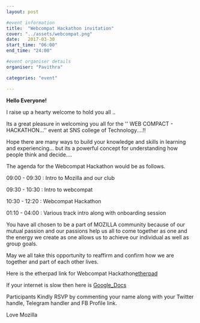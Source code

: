 ```yaml
---
layout: post

#event information
title:  "Webcompat Hackathon invitation"
cover: "../assets/webcompat.png"
date:   2017-03-30
start_time: "06:00"
end_time: "24:00"

#event organiser details
organiser: "Pavithra"

categories: "event"

---
```


**Hello Everyone!**

I raise up a hearty welcome to hold you all .. 

Its a great pleasure in welcoming you all for the '' WEB COMPACT - HACKATHON...''  event at SNS college of Technology....!!

Hope there are many ways to build your knowledge and skills in learning and experiencing... but its a powerful concept for understanding how people think and decide....

<p>The agenda for the Webcompat Hackathon would be as follows.</p>
<p>09:00 - 09:30 : Intro to Mozilla and our club</p> 
<p>09:30 - 10:30 : Intro to webcompat</p>
<p>10:30 - 12:20 : Webcompat Hackathon</p>
<p>01:10 - 04:00 : Various track intro along with onboarding session</p>

You have all chosen to be a part of MOZILLA  community because of our mutual passion and our passions help us all to come together as one and the energy we create as one allows us to achieve our individual as well as group goals.

May we all take this opportunity to reaffirm and confirm how we are together and part of each other lives.

Here is the etherpad link for Webcompat Hackathon[etherpad](https://public.etherpad-mozilla.org/p/SNSCT_Webcompat_Hackathon_2017-03-30)
 
 If your internet is slow then here is [Google_Docs](https://docs.google.com/document/d/1HYo7J4GnUjgFE-qs0A0IB1NQmuwMQ_Q5Y-Kk5_0F6fQ/edit?usp=sharing)

Participants Kindly RSVP by commenting your name along with your Twitter handle, Telegram handler and FB Profile link.

Love Mozilla
